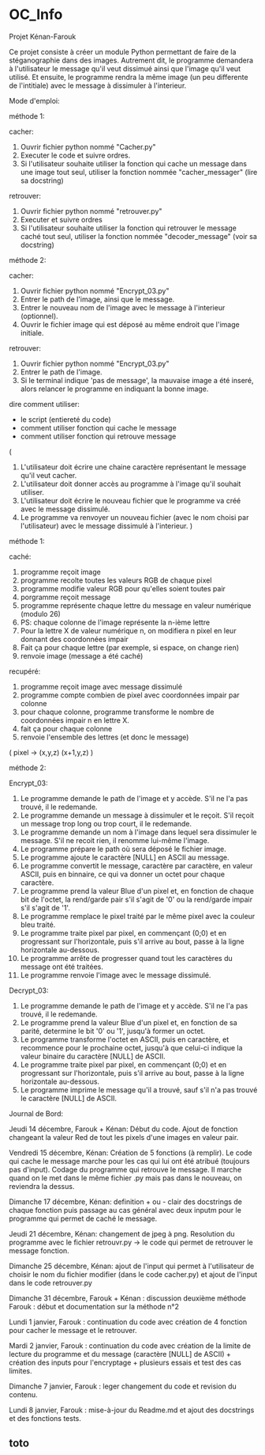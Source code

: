 # OC_Info
Projet Kénan-Farouk


Ce projet consiste à créer un module Python permettant de faire de la stéganographie dans des images. Autrement dit, le programme demandera à l'utilisateur le message qu'il veut dissimué ainsi que l'image qu'il veut utilisé. Et ensuite, le programme rendra la même image (un peu differente de l'intitiale) avec le message à dissimuler à l'interieur.

Mode d'emploi:


méthode 1:

cacher:
1. Ouvrir fichier python nommé "Cacher.py"
2. Executer le code et suivre ordres.
3. Si l'utilisateur souhaite utiliser la fonction qui cache un message dans une image tout seul, utiliser la fonction nommée "cacher_messager" (lire sa docstring)

retrouver:
1. Ouvrir fichier python nommé "retrouver.py"
2. Executer et suivre ordres
3. Si l'utilisateur souhaite utiliser la fonction qui retrouver le message caché tout seul, utiliser la fonction nommée "decoder_message" (voir sa docstring)


méthode 2:

cacher:
1. Ouvrir fichier python nommé "Encrypt_03.py"
2. Entrer le path de l'image, ainsi que le message.
3. Entrer le nouveau nom de l'image avec le message à l'interieur (optionnel).
4. Ouvrir le fichier image qui est déposé au même endroit que l'image initiale.

retrouver:
1. Ouvrir fichier python nommé "Encrypt_03.py"
2. Entrer le path de l'image.
3. Si le terminal indique 'pas de message', la mauvaise image a été inseré, alors relancer le programme en indiquant la bonne image.




dire comment utiliser:
- le script (entiereté du code)
- comment utiliser fonction qui cache le message
- comment utiliser fonction qui retrouve message

(
1. L'utilisateur doit écrire une chaine caractère représentant le message qu'il veut cacher.
2. L'utilisateur doit donner accès au programme à l'image qu'il souhait utiliser.
3. L'utilisateur doit écrire le nouveau fichier que le programme va créé avec le message dissimulé.
4. Le programme va renvoyer un nouveau fichier (avec le nom choisi par l'utilisateur) avec le message dissimulé à l'interieur.
)


méthode 1:

caché:

1. programme reçoit image
2. programme recolte toutes les valeurs RGB de chaque pixel
3. programme modifie valeur RGB pour qu'elles soient toutes pair
4. porgramme reçoit message
5. programme représente chaque lettre du message en valeur numérique (modulo 26)
6. PS: chaque colonne de l'image représente la n-ième lettre
7. Pour la lettre X de valeur numérique n, on modifiera n pixel en leur donnant des coordonnées impair
8. Fait ça pour chaque lettre (par exemple, si espace, on change rien)
9. renvoie image (message a été caché)

recupéré:

1. programme reçoit image avec message dissimulé
2. programme compte combien de pixel avec coordonnées impair par colonne
3. pour chaque colonne, programme transforme le nombre de coordonnées impair n en lettre X.
4. fait ça pour chaque colonne
5. renvoie l'ensemble des lettres (et donc le message)

(
pixel -> (x,y,z)
(x+1,y,z)
)


méthode 2:

Encrypt_03:

1. Le programme demande le path de l'image et y accède. S'il ne l'a pas trouvé, il le redemande.
3. Le programme demande un message à dissimuler et le reçoit. S'il reçoit un message trop long ou trop court, il le redemande.
4. Le programme demande un nom à l'image dans lequel sera dissimuler le message. S'il ne recoit rien, il renomme lui-même l'image.
5. Le programme prépare le path où sera déposé le fichier image.
6. Le programme ajoute le caractère [NULL] en ASCII au message.
7. Le programme convertit le message, caractère par caractère, en valeur ASCII, puis en binnaire, ce qui va donner un octet pour chaque caractère.
8. Le programme prend la valeur Blue d'un pixel et, en fonction de chaque bit de l'octet, la rend/garde pair s'il s'agit de '0' ou la rend/garde impair s'il s'agit de '1'.
9. Le programme remplace le pixel traité par le même pixel avec la couleur bleu traité.
10. Le programme traite pixel par pixel, en commençant (0;0) et en progressant sur l'horizontale, puis s'il arrive au bout, passe à la ligne horizontale au-dessous.
11. Le programme arrête de progresser quand tout les caractères du message ont été traitées.
12. Le programme renvoie l'image avec le message dissimulé.

Decrypt_03:

1. Le programme demande le path de l'image et y accède. S'il ne l'a pas trouvé, il le redemande.
2. Le programme prend la valeur Blue d'un pixel et, en fonction de sa parité, determine le bit '0' ou '1', jusqu'à former un octet.
3. Le programme transforme l'octet en ASCII, puis en caractère, et recommence pour le prochaine octet, jusqu'à que celui-ci indique la valeur binaire du caractère [NULL] de ASCII.
4. Le programme traite pixel par pixel, en commençant (0;0) et en progressant sur l'horizontale, puis s'il arrive au bout, passe à la ligne horizontale au-dessous.
5. Le programme imprime le message qu'il a trouvé, sauf s'il n'a pas trouvé le caractère [NULL] de ASCII.

Journal de Bord:

Jeudi 14 décembre, Farouk + Kénan: Début du code. Ajout de fonction changeant la valeur Red de tout les pixels d'une images en valeur pair.

Vendredi 15 décembre, Kénan: Création de 5 fonctions (à remplir). Le code qui cache le message marche pour les cas qui lui ont été atribué (toujours pas d'input). Codage du programme qui retrouve le message. Il marche quand on le met dans le même fichier .py mais pas dans le nouveau, on reviendra la dessus.

Dimanche 17 décembre, Kénan: definition + ou - clair des docstrings de chaque fonction puis passage au cas général avec deux inputm pour le programme qui permet de caché le message. 

Jeudi 21 décembre, Kénan: changement de jpeg à png. Resolution du programme avec le fichier retrouvr.py -> le code qui permet de retrouver le message fonction.

Dimanche 25 décembre, Kénan: ajout de l'input qui permet à l'utilisateur de choisir le nom du fichier modifier (dans le code cacher.py) et ajout de l'input dans le code retrouver.py

Dimanche 31 décembre, Farouk + Kénan : discussion deuxième méthode
                      Farouk : début et documentation sur la méthode n°2

Lundi 1 janvier, Farouk : continuation du code avec création de 4 fonction pour cacher le message et le retrouver.

Mardi 2 janvier, Farouk : continuation du code avec création de la limite de lecture du programme et du message (caractère [NULL] de ASCII) + création des inputs pour l'encryptage
                          + plusieurs essais et test des cas limites.

Dimanche 7 janvier, Farouk : leger changement du code et revision du contenu.

Lundi 8 janvier, Farouk : mise-à-jour du Readme.md et ajout des docstrings et des fonctions tests.

## toto
